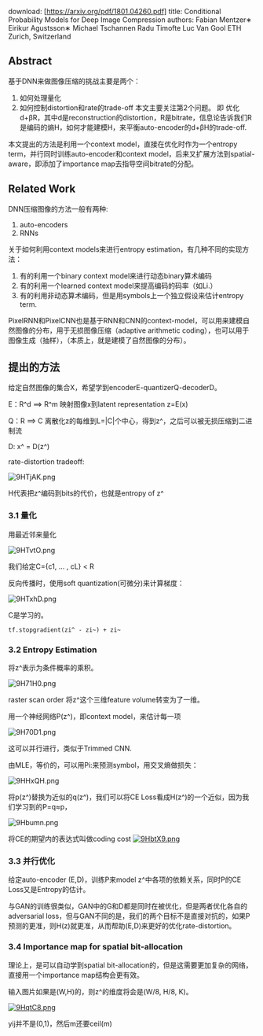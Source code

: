 download:   [https://arxiv.org/pdf/1801.04260.pdf]
title:  Conditional Probability Models for Deep Image Compression
authors:   Fabian Mentzer∗ Eirikur Agustsson∗  Michael Tschannen Radu Timofte Luc Van Gool   ETH Zurich, Switzerland


## Abstract

基于DNN来做图像压缩的挑战主要是两个：
1. 如何处理量化
2. 如何控制distortion和rate的trade-off
本文主要关注第2个问题。
即 优化d+βR，其中d是reconstruction的distortion，R是bitrate，信息论告诉我们R是编码的熵H，如何才能建模H，来平衡auto-encoder的d+βH的trade-off.

本文提出的方法是利用一个context model，直接在优化时作为一个entropy term，并行同时训练auto-encoder和context model，后来又扩展方法到spatial-aware，即添加了importance map去指导空间bitrate的分配。

## Related Work

DNN压缩图像的方法一般有两种:
1. auto-encoders
2. RNNs

关于如何利用context models来进行entropy estimation，有几种不同的实现方法：
1. 有的利用一个binary context model来进行动态binary算术编码
2. 有的利用一个learned context model来提高编码的码率（如Li.）
3. 有的利用非动态算术编码，但是用symbols上一个独立假设来估计entropy term.

PixelRNN和PixelCNN也是基于RNN和CNN的context-model，可以用来建模自然图像的分布，用于无损图像压缩（adaptive arithmetic coding），也可以用于图像生成（抽样），（本质上，就是建模了自然图像的分布）。

## 提出的方法

给定自然图像的集合X，希望学到encoderE-quantizerQ-decoderD。

E：R^d ==> R^m  映射图像x到latent representation z=E(x)

Q：R ==> C  离散化z的每维到L=|C|个中心，得到z^，之后可以被无损压缩到二进制流

D: x^ = D(z^)

rate-distortion tradeoff:

![9HTjAK.png](https://s1.ax1x.com/2018/03/22/9HTjAK.png)


H代表把z^编码到bits的代价，也就是entropy of z^

### 3.1 量化

用最近邻来量化

![9HTvtO.png](https://s1.ax1x.com/2018/03/22/9HTvtO.png)

我们给定C={c1, ... , cL} < R

反向传播时，使用soft quantization(可微分)来计算梯度：

![9HTxhD.png](https://s1.ax1x.com/2018/03/22/9HTxhD.png)

C是学习的。

`tf.stopgradient(zi^ - zi~) + zi~`


### 3.2 Entropy Estimation

将z^表示为条件概率的乘积。

![9H71H0.png](https://s1.ax1x.com/2018/03/22/9H71H0.png)

raster scan order 将z^这个三维feature volume转变为了一维。

用一个神经网络P(z^)，即context model，来估计每一项

![9H70D1.png](https://s1.ax1x.com/2018/03/22/9H70D1.png)

这可以并行进行，类似于Trimmed CNN.

由MLE，等价的，可以用Pi:来预测symbol，用交叉熵做损失：

![9HHxQH.png](https://s1.ax1x.com/2018/03/22/9HHxQH.png)

将p(z^)替换为近似的q(z^)，我们可以将CE Loss看成H(z^)的一个近似，因为我们学习到的P=q≈p，

![9Hbumn.png](https://s1.ax1x.com/2018/03/22/9Hbumn.png)

将CE的期望内的表达式叫做coding cost
[![9HbtX9.png](https://s1.ax1x.com/2018/03/22/9HbtX9.png)](https://imgchr.com/i/9HbtX9)

### 3.3 并行优化

给定auto-encoder (E,D)，训练P来model z^中各项的依赖关系，同时P的CE Loss又是Entropy的估计。

与GAN的训练很类似，GAN中的G和D都是同时在被优化，但是两者优化各自的adversarial loss，但与GAN不同的是，我们的两个目标不是直接对抗的，如果P预测的更准，则H(z)就更准，从而帮助(E,D)来更好的优化rate-distortion。


### 3.4 Importance map for spatial bit-allocation

理论上，是可以自动学到spatial bit-allocation的，但是这需要更加复杂的网络，直接用一个importance map结构会更有效。

输入图片如果是(W,H)的，则z^的维度将会是(W/8, H/8, K)。

[![9HqtC8.png](https://s1.ax1x.com/2018/03/22/9HqtC8.png)](https://imgchr.com/i/9HqtC8)

yij并不是(0,1)，然后m还要ceil(m)
